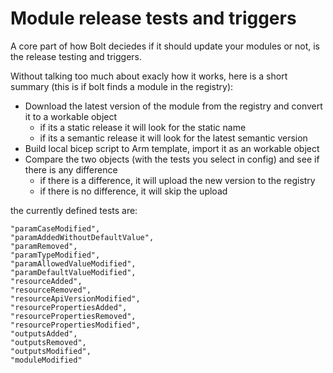 # Module release tests and triggers

A core part of how Bolt deciedes if it should update your modules or not, is the release testing and triggers.

Without talking too much about exacly how it works, here is a short summary (this is if bolt finds a module in the registry):

- Download the latest version of the module from the registry and convert it to a workable object
  - if its a static release it will look for the static name
  - if its a semantic release it will look for the latest semantic version
- Build local bicep script to Arm template, import it as an workable object
- Compare the two objects (with the tests you select in config) and see if there is any difference
  - if there is a difference, it will upload the new version to the registry
  - if there is no difference, it will skip the upload


the currently defined tests are:
```
"paramCaseModified",
"paramAddedWithoutDefaultValue",
"paramRemoved",
"paramTypeModified",
"paramAllowedValueModified",
"paramDefaultValueModified",
"resourceAdded",
"resourceRemoved",
"resourceApiVersionModified",
"resourcePropertiesAdded",
"resourcePropertiesRemoved",
"resourcePropertiesModified",
"outputsAdded",
"outputsRemoved",
"outputsModified",
"moduleModified"
```

